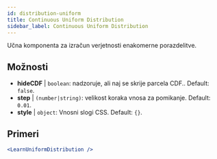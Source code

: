 ```yaml
---
id: distribution-uniform
title: Continuous Uniform Distribution
sidebar_label: Continuous Uniform Distribution
---
```


Učna komponenta za izračun verjetnosti enakomerne porazdelitve.

## Možnosti

* __hideCDF__ | `boolean`: nadzoruje, ali naj se skrije parcela CDF.. Default: `false`.
* __step__ | `(number|string)`: velikost koraka vnosa za pomikanje. Default: `0.01`.
* __style__ | `object`: Vnosni slogi CSS. Default: `{}`.


## Primeri

```jsx live
<LearnUniformDistribution />
```

